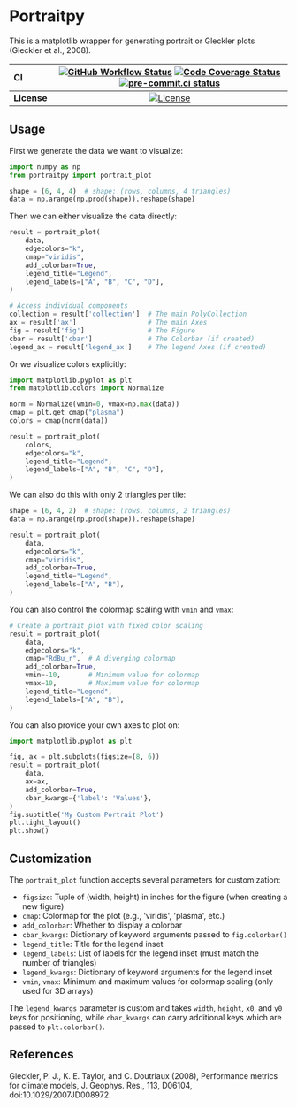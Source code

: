 # Portraitpy

This is a matplotlib wrapper for generating portrait or Gleckler plots (Gleckler et al., 2008).

| CI          | [![GitHub Workflow Status][github-ci-badge]][github-ci-link] [![Code Coverage Status][codecov-badge]][codecov-link] [![pre-commit.ci status][pre-commit.ci-badge]][pre-commit.ci-link] |
| :---------- | :------------------------------------------------------------------------------------------------------------------------------------------------------------------------------------: |
| **License** |                                                                         [![License][license-badge]][repo-link]                                                                         |

## Usage

First we generate the data we want to visualize:

```python
import numpy as np
from portraitpy import portrait_plot

shape = (6, 4, 4)  # shape: (rows, columns, 4 triangles)
data = np.arange(np.prod(shape)).reshape(shape)
```

Then we can either visualize the data directly:

```python
result = portrait_plot(
    data,
    edgecolors="k",
    cmap="viridis",
    add_colorbar=True,
    legend_title="Legend",
    legend_labels=["A", "B", "C", "D"],
)

# Access individual components
collection = result['collection']  # The main PolyCollection
ax = result['ax']                  # The main Axes
fig = result['fig']                # The Figure
cbar = result['cbar']              # The Colorbar (if created)
legend_ax = result['legend_ax']    # The legend Axes (if created)
```

Or we visualize colors explicitly:

```python
import matplotlib.pyplot as plt
from matplotlib.colors import Normalize

norm = Normalize(vmin=0, vmax=np.max(data))
cmap = plt.get_cmap("plasma")
colors = cmap(norm(data))

result = portrait_plot(
    colors,
    edgecolors="k",
    legend_title="Legend",
    legend_labels=["A", "B", "C", "D"],
)
```

We can also do this with only 2 triangles per tile:

```python
shape = (6, 4, 2)  # shape: (rows, columns, 2 triangles)
data = np.arange(np.prod(shape)).reshape(shape)

result = portrait_plot(
    data,
    edgecolors="k",
    cmap="viridis",
    add_colorbar=True,
    legend_title="Legend",
    legend_labels=["A", "B"],
)
```

You can also control the colormap scaling with `vmin` and `vmax`:

```python
# Create a portrait plot with fixed color scaling
result = portrait_plot(
    data,
    edgecolors="k",
    cmap="RdBu_r",  # A diverging colormap
    add_colorbar=True,
    vmin=-10,       # Minimum value for colormap
    vmax=10,        # Maximum value for colormap
    legend_title="Legend",
    legend_labels=["A", "B"],
)
```

You can also provide your own axes to plot on:

```python
import matplotlib.pyplot as plt

fig, ax = plt.subplots(figsize=(8, 6))
result = portrait_plot(
    data,
    ax=ax,
    add_colorbar=True,
    cbar_kwargs={'label': 'Values'},
)
fig.suptitle('My Custom Portrait Plot')
plt.tight_layout()
plt.show()
```

## Customization

The `portrait_plot` function accepts several parameters for customization:

- `figsize`: Tuple of (width, height) in inches for the figure (when creating a new figure)
- `cmap`: Colormap for the plot (e.g., 'viridis', 'plasma', etc.)
- `add_colorbar`: Whether to display a colorbar
- `cbar_kwargs`: Dictionary of keyword arguments passed to `fig.colorbar()`
- `legend_title`: Title for the legend inset
- `legend_labels`: List of labels for the legend inset (must match the number of triangles)
- `legend_kwargs`: Dictionary of keyword arguments for the legend inset
- `vmin`, `vmax`: Minimum and maximum values for colormap scaling (only used for 3D arrays)

The `legend_kwargs` parameter is custom and takes `width`, `height`, `x0`, and `y0` keys for positioning, while `cbar_kwargs` can carry additional keys which are passed to `plt.colorbar()`.

## References

Gleckler, P. J., K. E. Taylor, and C. Doutriaux (2008), Performance metrics for climate models, J. Geophys. Res., 113, D06104, doi:10.1029/2007JD008972.

[github-ci-badge]: https://img.shields.io/github/actions/workflow/status/ATMO-IUP-UHEI/portraitpy/ci.yaml?branch=main
[github-ci-link]: https://github.com/ATMO-IUP-UHEI/portraitpy/actions?query=workflow%3ACI
[codecov-badge]: https://img.shields.io/codecov/c/github/ATMO-IUP-UHEI/portraitpy.svg?logo=codecov
[codecov-link]: https://codecov.io/gh/ATMO-IUP-UHEI/portraitpy
[license-badge]: https://img.shields.io/github/license/ATMO-IUP-UHEI/portraitpy
[repo-link]: https://github.com/ATMO-IUP-UHEI/portraitpy
[pre-commit.ci-badge]: https://results.pre-commit.ci/badge/github/ATMO-IUP-UHEI/portraitpy/main.svg
[pre-commit.ci-link]: https://results.pre-commit.ci/latest/github/ATMO-IUP-UHEI/portraitpy/main
